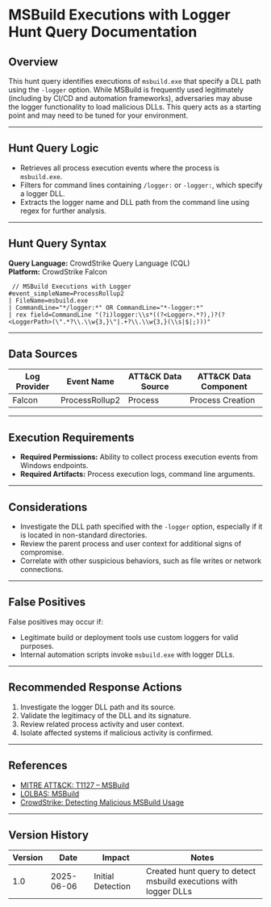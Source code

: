 # MSBuild Executions with Logger Hunt Query Documentation

## Overview
This hunt query identifies executions of `msbuild.exe` that specify a DLL path using the `-logger` option. While MSBuild is frequently used legitimately (including by CI/CD and automation frameworks), adversaries may abuse the logger functionality to load malicious DLLs. This query acts as a starting point and may need to be tuned for your environment.

---

## Hunt Query Logic

- Retrieves all process execution events where the process is `msbuild.exe`.
- Filters for command lines containing `/logger:` or `-logger:`, which specify a logger DLL.
- Extracts the logger name and DLL path from the command line using regex for further analysis.

---

## Hunt Query Syntax

**Query Language:** CrowdStrike Query Language (CQL)  
**Platform:** CrowdStrike Falcon

```fql
 // MSBuild Executions with Logger 
#event_simpleName=ProcessRollup2 
| FileName=msbuild.exe 
| CommandLine="*/logger:*" OR CommandLine="*-logger:*" 
| rex field=CommandLine "(?i)logger:\\s*((?<Logger>.*?),)?(?<LoggerPath>(\".*?\\.\\w{3,}\"|.+?\\.\\w{3,}(\\s|$|;)))" 
```

---

## Data Sources

| Log Provider | Event Name       | ATT&CK Data Source  | ATT&CK Data Component  |
|--------------|------------------|---------------------|------------------------|
| Falcon       | ProcessRollup2   | Process             | Process Creation       |

---

## Execution Requirements

- **Required Permissions:** Ability to collect process execution events from Windows endpoints.
- **Required Artifacts:** Process execution logs, command line arguments.

---

## Considerations

- Investigate the DLL path specified with the `-logger` option, especially if it is located in non-standard directories.
- Review the parent process and user context for additional signs of compromise.
- Correlate with other suspicious behaviors, such as file writes or network connections.

---

## False Positives

False positives may occur if:
- Legitimate build or deployment tools use custom loggers for valid purposes.
- Internal automation scripts invoke `msbuild.exe` with logger DLLs.

---

## Recommended Response Actions

1. Investigate the logger DLL path and its source.
2. Validate the legitimacy of the DLL and its signature.
3. Review related process activity and user context.
4. Isolate affected systems if malicious activity is confirmed.

---

## References
- [MITRE ATT&CK: T1127 – MSBuild](https://attack.mitre.org/techniques/T1127/)
- [LOLBAS: MSBuild](https://lolbas-project.github.io/lolbas/Binaries/MSBuild/)
- [CrowdStrike: Detecting Malicious MSBuild Usage](https://www.crowdstrike.com/blog/detecting-malicious-msbuild-usage/)

---

## Version History
| Version | Date       | Impact            | Notes                                                                                      |
|---------|------------|-------------------|--------------------------------------------------------------------------------------------|
| 1.0     | 2025-06-06 | Initial Detection | Created hunt query to detect msbuild executions with logger DLLs                           |
